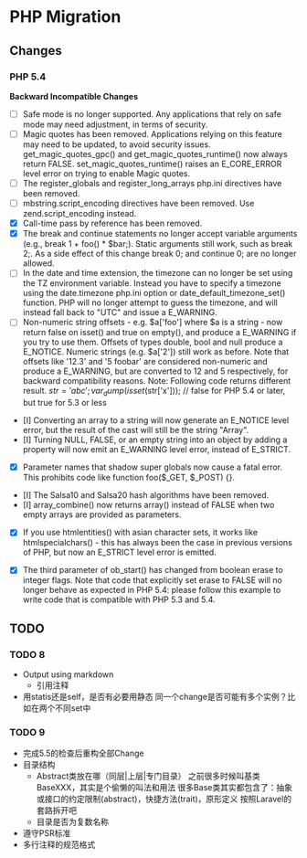# PHP Migration

## Changes

### PHP 5.4

**Backward Incompatible Changes**
- [ ] Safe mode is no longer supported. Any applications that rely on safe mode may need adjustment, in terms of security.
- [ ] Magic quotes has been removed. Applications relying on this feature may need to be updated, to avoid security issues. get_magic_quotes_gpc() and get_magic_quotes_runtime() now always return FALSE. set_magic_quotes_runtime() raises an E_CORE_ERROR level error on trying to enable Magic quotes.
- [ ] The register_globals and register_long_arrays php.ini directives have been removed.
- [ ] mbstring.script_encoding directives have been removed. Use zend.script_encoding instead.
- [x] Call-time pass by reference has been removed.
- [x] The break and continue statements no longer accept variable arguments (e.g., break 1 + foo() * $bar;). Static arguments still work, such as break 2;. As a side effect of this change break 0; and continue 0; are no longer allowed.
- [ ] In the date and time extension, the timezone can no longer be set using the TZ environment variable. Instead you have to specify a timezone using the date.timezone php.ini option or date_default_timezone_set() function. PHP will no longer attempt to guess the timezone, and will instead fall back to "UTC" and issue a E_WARNING.
- [ ] Non-numeric string offsets - e.g. $a['foo'] where $a is a string - now return false on isset() and true on empty(), and produce a E_WARNING if you try to use them. Offsets of types double, bool and null produce a E_NOTICE. Numeric strings (e.g. $a['2']) still work as before. Note that offsets like '12.3' and '5 foobar' are considered non-numeric and produce a E_WARNING, but are converted to 12 and 5 respectively, for backward compatibility reasons. Note: Following code returns different result. $str='abc';var_dump(isset($str['x'])); // false for PHP 5.4 or later, but true for 5.3 or less
- [I] Converting an array to a string will now generate an E_NOTICE level error, but the result of the cast will still be the string "Array".
- [I] Turning NULL, FALSE, or an empty string into an object by adding a property will now emit an E_WARNING level error, instead of E_STRICT.
- [x] Parameter names that shadow super globals now cause a fatal error. This prohibits code like function foo($_GET, $_POST) {}.
- [I] The Salsa10 and Salsa20 hash algorithms have been removed.
- [I] array_combine() now returns array() instead of FALSE when two empty arrays are provided as parameters.
- [x] If you use htmlentities() with asian character sets, it works like htmlspecialchars() - this has always been the case in previous versions of PHP, but now an E_STRICT level error is emitted.
- [x] The third parameter of ob_start() has changed from boolean erase to integer flags. Note that code that explicitly set erase to FALSE will no longer behave as expected in PHP 5.4: please follow this example to write code that is compatible with PHP 5.3 and 5.4.


## TODO


### TODO 8
- Output using markdown
    - 引用注释
- 用statis还是self，是否有必要用静态
    同一个change是否可能有多个实例？比如在两个不同set中

### TODO 9
- 完成5.5的检查后重构全部Change
- 目录结构
    - Abstract类放在哪（同层|上层|专门目录）
        之前很多时候叫基类BaseXXX，其实是个偷懒的叫法和用法
        很多Base类其实都包含了：抽象或接口的约定限制(abstract)，快捷方法(trait)，原形定义
        按照Laravel的套路拆开吧
    - 目录是否为复数名称
- 遵守PSR标准
- 多行注释的规范格式
